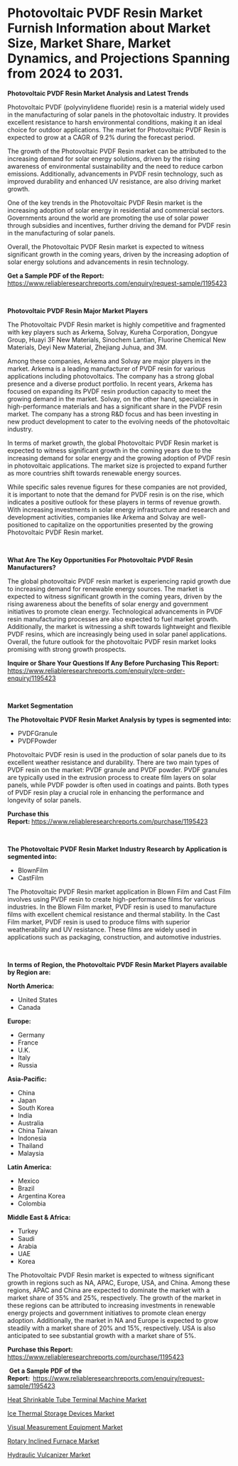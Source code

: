 <p><h1>Photovoltaic PVDF Resin Market Furnish Information about Market Size, Market Share, Market Dynamics, and Projections Spanning from 2024 to 2031.</h1></p><p><strong>Photovoltaic PVDF Resin Market Analysis and Latest Trends</strong></p>
<p><p>Photovoltaic PVDF (polyvinylidene fluoride) resin is a material widely used in the manufacturing of solar panels in the photovoltaic industry. It provides excellent resistance to harsh environmental conditions, making it an ideal choice for outdoor applications. The market for Photovoltaic PVDF Resin is expected to grow at a CAGR of 9.2% during the forecast period.</p><p>The growth of the Photovoltaic PVDF Resin market can be attributed to the increasing demand for solar energy solutions, driven by the rising awareness of environmental sustainability and the need to reduce carbon emissions. Additionally, advancements in PVDF resin technology, such as improved durability and enhanced UV resistance, are also driving market growth.</p><p>One of the key trends in the Photovoltaic PVDF Resin market is the increasing adoption of solar energy in residential and commercial sectors. Governments around the world are promoting the use of solar power through subsidies and incentives, further driving the demand for PVDF resin in the manufacturing of solar panels.</p><p>Overall, the Photovoltaic PVDF Resin market is expected to witness significant growth in the coming years, driven by the increasing adoption of solar energy solutions and advancements in resin technology.</p></p>
<p><strong>Get a Sample PDF of the Report:&nbsp;</strong> <a href="https://www.reliableresearchreports.com/enquiry/request-sample/1195423">https://www.reliableresearchreports.com/enquiry/request-sample/1195423</a></p>
<p>&nbsp;</p>
<p><strong>Photovoltaic PVDF Resin Major Market Players</strong></p>
<p><p>The Photovoltaic PVDF Resin market is highly competitive and fragmented with key players such as Arkema, Solvay, Kureha Corporation, Dongyue Group, Huayi 3F New Materials, Sinochem Lantian, Fluorine Chemical New Materials, Deyi New Material, Zhejiang Juhua, and 3M.</p><p>Among these companies, Arkema and Solvay are major players in the market. Arkema is a leading manufacturer of PVDF resin for various applications including photovoltaics. The company has a strong global presence and a diverse product portfolio. In recent years, Arkema has focused on expanding its PVDF resin production capacity to meet the growing demand in the market. Solvay, on the other hand, specializes in high-performance materials and has a significant share in the PVDF resin market. The company has a strong R&D focus and has been investing in new product development to cater to the evolving needs of the photovoltaic industry.</p><p>In terms of market growth, the global Photovoltaic PVDF Resin market is expected to witness significant growth in the coming years due to the increasing demand for solar energy and the growing adoption of PVDF resin in photovoltaic applications. The market size is projected to expand further as more countries shift towards renewable energy sources.</p><p>While specific sales revenue figures for these companies are not provided, it is important to note that the demand for PVDF resin is on the rise, which indicates a positive outlook for these players in terms of revenue growth. With increasing investments in solar energy infrastructure and research and development activities, companies like Arkema and Solvay are well-positioned to capitalize on the opportunities presented by the growing Photovoltaic PVDF Resin market.</p></p>
<p>&nbsp;</p>
<p><strong>What Are The Key Opportunities For Photovoltaic PVDF Resin Manufacturers?</strong></p>
<p><p>The global photovoltaic PVDF resin market is experiencing rapid growth due to increasing demand for renewable energy sources. The market is expected to witness significant growth in the coming years, driven by the rising awareness about the benefits of solar energy and government initiatives to promote clean energy. Technological advancements in PVDF resin manufacturing processes are also expected to fuel market growth. Additionally, the market is witnessing a shift towards lightweight and flexible PVDF resins, which are increasingly being used in solar panel applications. Overall, the future outlook for the photovoltaic PVDF resin market looks promising with strong growth prospects.</p></p>
<p><strong>Inquire or Share Your Questions If Any Before Purchasing This Report:</strong> <a href="https://www.reliableresearchreports.com/enquiry/pre-order-enquiry/1195423">https://www.reliableresearchreports.com/enquiry/pre-order-enquiry/1195423</a></p>
<p>&nbsp;</p>
<p><strong>Market Segmentation</strong></p>
<p><strong>The Photovoltaic PVDF Resin Market Analysis by types is segmented into:</strong></p>
<p><ul><li>PVDFGranule</li><li>PVDFPowder</li></ul></p>
<p><p>Photovoltaic PVDF resin is used in the production of solar panels due to its excellent weather resistance and durability. There are two main types of PVDF resin on the market: PVDF granule and PVDF powder. PVDF granules are typically used in the extrusion process to create film layers on solar panels, while PVDF powder is often used in coatings and paints. Both types of PVDF resin play a crucial role in enhancing the performance and longevity of solar panels.</p></p>
<p><strong>Purchase this Report:&nbsp;</strong><a href="https://www.reliableresearchreports.com/purchase/1195423">https://www.reliableresearchreports.com/purchase/1195423</a></p>
<p>&nbsp;</p>
<p><strong>The Photovoltaic PVDF Resin Market Industry Research by Application is segmented into:</strong></p>
<p><ul><li>BlownFilm</li><li>CastFilm</li></ul></p>
<p><p>The Photovoltaic PVDF Resin market application in Blown Film and Cast Film involves using PVDF resin to create high-performance films for various industries. In the Blown Film market, PVDF resin is used to manufacture films with excellent chemical resistance and thermal stability. In the Cast Film market, PVDF resin is used to produce films with superior weatherability and UV resistance. These films are widely used in applications such as packaging, construction, and automotive industries.</p></p>
<p>&nbsp;</p>
<p><strong>In terms of Region, the Photovoltaic PVDF Resin Market Players available by Region are:</strong></p>
<p>
    <p> <strong> North America: </strong>
        <ul>
            <li>United States</li>
            <li>Canada</li>
        </ul>
        </p> 
    <p> <strong> Europe: </strong>
        <ul>
            <li>Germany</li>
            <li>France</li>
            <li>U.K.</li>
            <li>Italy</li>
            <li>Russia</li>
        </ul>
        </p> 
    <p> <strong> Asia-Pacific: </strong>
        <ul>
            <li>China</li>
            <li>Japan</li>
            <li>South Korea</li>
            <li>India</li>
            <li>Australia</li>
            <li>China Taiwan</li>
            <li>Indonesia</li>
            <li>Thailand</li>
            <li>Malaysia</li>
        </ul>
        </p> 
    <p> <strong> Latin America: </strong>
        <ul>
            <li>Mexico</li>
            <li>Brazil</li>
            <li>Argentina Korea</li>
            <li>Colombia</li>
        </ul>
        </p> 
    <p> <strong> Middle East & Africa: </strong>
        <ul>
            <li>Turkey</li>
            <li>Saudi</li>
            <li>Arabia</li>
            <li>UAE</li>
            <li>Korea</li>
        </ul>
    </p>
    </p>
<p><p>The Photovoltaic PVDF Resin market is expected to witness significant growth in regions such as NA, APAC, Europe, USA, and China. Among these regions, APAC and China are expected to dominate the market with a market share of 35% and 25%, respectively. The growth of the market in these regions can be attributed to increasing investments in renewable energy projects and government initiatives to promote clean energy adoption. Additionally, the market in NA and Europe is expected to grow steadily with a market share of 20% and 15%, respectively. USA is also anticipated to see substantial growth with a market share of 5%.</p></p>
<p><strong>Purchase this Report: </strong><a href="https://www.reliableresearchreports.com/purchase/1195423">https://www.reliableresearchreports.com/purchase/1195423</a></p>
<p>&nbsp;<strong>Get a Sample PDF of the Report:&nbsp;&nbsp;</strong><a href="https://www.reliableresearchreports.com/enquiry/request-sample/1195423">https://www.reliableresearchreports.com/enquiry/request-sample/1195423</a></p>
<p><strong></strong></p>
<p><p><a href="https://medium.com/@amypatel1993/heat-shrinkable-tube-terminal-machine-market-insight-market-trends-growth-forecasted-from-2024-58ad1c83962f">Heat Shrinkable Tube Terminal Machine Market</a></p><p><a href="https://medium.com/@lottiejerde6456/ice-thermal-storage-devices-market-share-evolution-and-market-growth-trends-2024-2031-6a261c222f2a">Ice Thermal Storage Devices Market</a></p><p><a href="https://medium.com/@amypatel1993/visual-measurement-equipment-market-size-market-outlook-and-market-forecast-2024-to-2031-ec03842c2fe4">Visual Measurement Equipment Market</a></p><p><a href="https://medium.com/@judithhoffman05/rotary-inclined-furnace-market-trends-forecast-and-competitive-analysis-to-2031-76f8d339f8b0">Rotary Inclined Furnace Market</a></p><p><a href="https://medium.com/@amypatel1993/decoding-hydraulic-vulcanizer-market-metrics-market-share-trends-and-growth-patterns-87d6603027df">Hydraulic Vulcanizer Market</a></p></p>